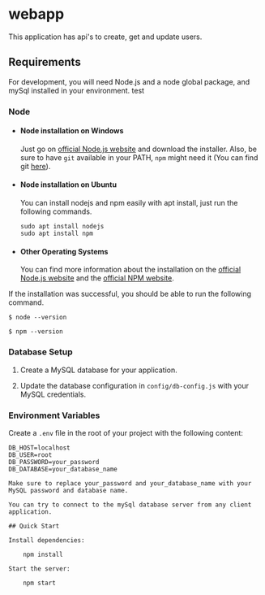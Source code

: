 # webapp
This application has api's to create, get and update users.
## Requirements

For development, you will need Node.js and a node global package, and mySql installed in your environment.
test

### Node

- #### Node installation on Windows

  Just go on [official Node.js website](https://nodejs.org/) and download the installer.
Also, be sure to have `git` available in your PATH, `npm` might need it (You can find git [here](https://git-scm.com/)).

- #### Node installation on Ubuntu

  You can install nodejs and npm easily with apt install, just run the following commands.

      sudo apt install nodejs
      sudo apt install npm

- #### Other Operating Systems

  You can find more information about the installation on the [official Node.js website](https://nodejs.org/) and the [official NPM website](https://npmjs.org/).

If the installation was successful, you should be able to run the following command.

    $ node --version

    $ npm --version

### Database Setup

1. Create a MySQL database for your application.

2. Update the database configuration in `config/db-config.js` with your MySQL credentials.

### Environment Variables

Create a `.env` file in the root of your project with the following content:

```plaintext
DB_HOST=localhost
DB_USER=root
DB_PASSWORD=your_password
DB_DATABASE=your_database_name

Make sure to replace your_password and your_database_name with your MySQL password and database name.

You can try to connect to the mySql database server from any client application.

## Quick Start

Install dependencies:

    npm install

Start the server:

    npm start 

